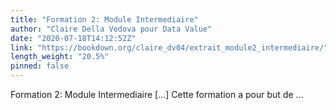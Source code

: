 ```yaml
---
title: "Formation 2: Module Intermediaire"
author: "Claire Della Vedova pour Data Value"
date: "2020-07-18T14:12:52Z"
link: "https://bookdown.org/claire_dv04/extrait_module2_intermediaire/"
length_weight: "20.5%"
pinned: false
---
```


Formation 2: Module Intermediaire [...] Cette formation a pour but de ...

